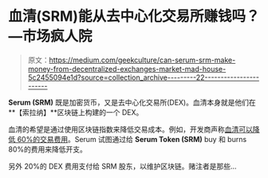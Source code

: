 # 血清(SRM)能从去中心化交易所赚钱吗？—市场疯人院

> 原文：<https://medium.com/geekculture/can-serum-srm-make-money-from-decentralized-exchanges-market-mad-house-5c2455094e1d?source=collection_archive---------22----------------------->

**Serum (SRM)** 既是加密货币，又是去中心化交易所(DEX)。血清本身就是他们在**【索拉纳】**区块链上构建的一个 DEX。

血清的希望是通过使用区块链指数来降低交易成本。例如，开发商声称[血清可以降低 60%的交易费用](https://marketmadhouse.com/if-you-are-seeking-a-defi-cryptocurrency-that-could-make-money-in-the-real-world-i-think-serum-srm-is-worth-examining-i-think-this-cryptocurrency-and-its-decentralized-exchanges-could-make-m/#/)。Serum 试图通过给 **Serum Token (SRM)** buy 和 burns 80%的费用来降低开支。

另外 20%的 DEX 费用支付给 SRM 股东，以维护区块链。赌注者是那些…